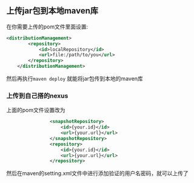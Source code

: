## 上传jar包到本地maven库

在你需要上传的pom文件里面设置:
```xml
<distributionManagement>
        <repository>
            <id>localRepository</id>
            <url>file:/path/to/you</url>
        </repository>
    </distributionManagement>
```
然后再执行`maven deploy` 就能将jar包传到本地的maven库

### 上传到自己搭的nexus

上面的pom文件设置改为

```xml
                <snapshotRepository>
                    <id>{your.id}</id>
                    <url>{your.url}</url>
                </snapshotRepository>
                <repository>
                    <id>{your.id}</id>
                    <url>{your.url}</url>
                </repository>
```

然后在maven的setting.xml文件中进行添加验证的用户名密码，就可以上传了




